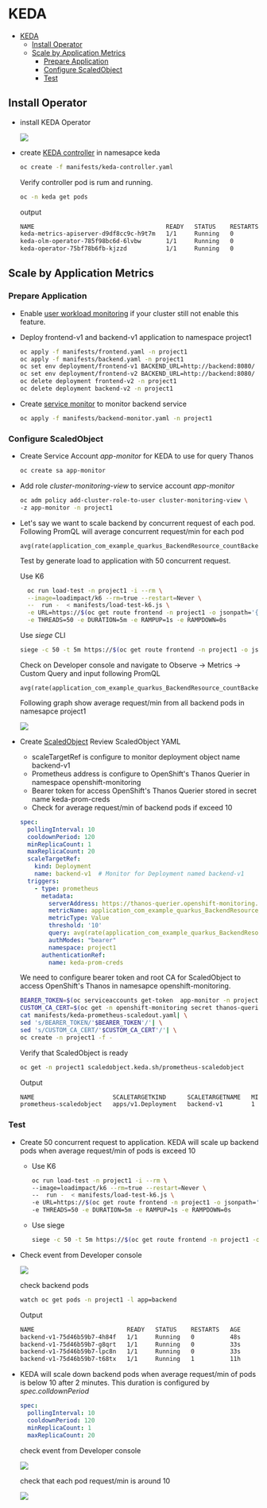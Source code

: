 # KEDA
- [KEDA](#keda)
  - [Install Operator](#install-operator)
  - [Scale by Application Metrics](#scale-by-application-metrics)
    - [Prepare Application](#prepare-application)
    - [Configure ScaledObject](#configure-scaledobject)
    - [Test](#test)

## Install Operator

- install KEDA Operator
  
  ![](images/keda-operator.png)

- create [KEDA controller](manifests/keda-controller.yaml) in namesapce keda
  
  ```bash
  oc create -f manifests/keda-controller.yaml
  ```
  
  Verify controller pod is rum and running.

  ```bash
  oc -n keda get pods
  ```

  output
  
  ```bash
  NAME                                     READY   STATUS    RESTARTS   AGE
  keda-metrics-apiserver-d9df8cc9c-h9t7m   1/1     Running   0          1m
  keda-olm-operator-785f98bc6d-6lvbw       1/1     Running   0          29s
  keda-operator-75bf78b6fb-kjzzd           1/1     Running   0          1m
  ```

## Scale by Application Metrics

### Prepare Application
- Enable [user workload monitoring](application-metrics.md#prerequisites) if your cluster still not enable this feature.
- Deploy frontend-v1 and backend-v1 application to namespace project1
  
  ```bash
  oc apply -f manifests/frontend.yaml -n project1
  oc apply -f manifests/backend.yaml -n project1
  oc set env deployment/frontend-v1 BACKEND_URL=http://backend:8080/ -n project1
  oc set env deployment/frontend-v2 BACKEND_URL=http://backend:8080/ -n project1
  oc delete deployment frontend-v2 -n project1
  oc delete deployment backend-v2 -n project1
  ```
- Create [service monitor](manifests/backend-monitor.yaml) to monitor backend service
  
  ```bash
  oc apply -f manifests/backend-monitor.yaml -n project1
  ```

### Configure ScaledObject

- Create Service Account *app-monitor* for KEDA to use for query Thanos
  
  ```bash
  oc create sa app-monitor
  ```

- Add role *cluster-monitoring-view* to service account *app-monitor*
  
  ```bash
  oc adm policy add-cluster-role-to-user cluster-monitoring-view \
  -z app-monitor -n project1
  ```

- Let's say we want to scale backend by concurrent request of each pod. Following PromQL will average concurrent request/min for each pod
  
  ```
  avg(rate(application_com_example_quarkus_BackendResource_countBackend_total[1m]))
  ```

  Test by generate load to application with 50 concurrent request.

  Use K6

  ```bash
    oc run load-test -n project1 -i --rm \
    --image=loadimpact/k6 --rm=true --restart=Never \
    --  run -  < manifests/load-test-k6.js \
    -e URL=https://$(oc get route frontend -n project1 -o jsonpath='{.spec.host}') \
    -e THREADS=50 -e DURATION=5m -e RAMPUP=1s -e RAMPDOWN=0s
  ```

  Use *siege* CLI

  ```bash
  siege -c 50 -t 5m https://$(oc get route frontend -n project1 -o jsonpath='{.spec.host}')
  ```
  
  Check on Developer console and navigate to Observe -> Metrics -> Custom Query and input following PromQL

  ```
  avg(rate(application_com_example_quarkus_BackendResource_countBackend_total[1m]))
  ```
  
  Following graph show average request/min from all backend pods in namesapce project1

  ![](metrics/../images/keda-observe-app-metrics.png)

- Create [ScaledObject](manifests/keda-prometheus-scaledout.yaml)
Review ScaledObject YAML
  - scaleTargetRef is configure to monitor deployment object name backend-v1
  - Prometheus address is configure to OpenShift's Thanos Querier in namespace openshift-monitoring
  - Bearer token for access OpenShift's Thanos Querier stored in secret name keda-prom-creds
  - Check for average request/min of backend pods if exceed 10

  ```yaml
  spec:
    pollingInterval: 10
    cooldownPeriod: 120
    minReplicaCount: 1
    maxReplicaCount: 20
    scaleTargetRef:
      kind: Deployment  
      name: backend-v1  # Monitor for Deployment named backend-v1
    triggers:
      - type: prometheus
        metadata:
          serverAddress: https://thanos-querier.openshift-monitoring.svc.cluster.local:9091
          metricName: application_com_example_quarkus_BackendResource_countBackend_total
          metricType: Value
          threshold: '10'
          query: avg(rate(application_com_example_quarkus_BackendResource_countBackend_total[1m]))
          authModes: "bearer"
          namespace: project1
        authenticationRef:
          name: keda-prom-creds
  ```

  We need to configure bearer token and root CA for ScaledObject to access OpenShift's Thanos in namesapce openshift-monitoring.

  ```bash
  BEARER_TOKEN=$(oc serviceaccounts get-token  app-monitor -n project1|base64)
  CUSTOM_CA_CERT=$(oc get -n openshift-monitoring secret thanos-querier-tls -o jsonpath="{.data['tls\.crt']}")
  cat manifests/keda-prometheus-scaledout.yaml| \
  sed 's/BEARER_TOKEN/'$BEARER_TOKEN'/'| \
  sed 's/CUSTOM_CA_CERT/'$CUSTOM_CA_CERT'/'| \
  oc create -n project1 -f -
  ```

  Verify that ScaledObject is ready

  ```bash
  oc get -n project1 scaledobject.keda.sh/prometheus-scaledobject
  ```

  Output

  ```bash
  NAME                      SCALETARGETKIND      SCALETARGETNAME   MIN   MAX   TRIGGERS     AUTHENTICATION    READY   ACTIVE   FALLBACK   AGE
  prometheus-scaledobject   apps/v1.Deployment   backend-v1        1     20    prometheus   keda-prom-creds   True    False    False      2m
  ```

### Test

- Create 50 concurrent request to application. KEDA will scale up backend pods when average request/min of pods is exceed 10
  
  - Use K6
    
    ```bash
    oc run load-test -n project1 -i --rm \
    --image=loadimpact/k6 --rm=true --restart=Never \
    --  run -  < manifests/load-test-k6.js \
    -e URL=https://$(oc get route frontend -n project1 -o jsonpath='{.spec.host}') \
    -e THREADS=50 -e DURATION=5m -e RAMPUP=1s -e RAMPDOWN=0s
    ```

  - Use siege
  
    ```bash
    siege -c 50 -t 5m https://$(oc get route frontend -n project1 -o jsonpath='{.spec.host}')
    ```



- Check event from Developer console
  
  ![](images/keda-scale-up.png)

  check backend pods

  ```bash
  watch oc get pods -n project1 -l app=backend
  ```

  Output

  ```bash
  NAME                          READY   STATUS    RESTARTS   AGE
  backend-v1-75d46b59b7-4h84f   1/1     Running   0          48s
  backend-v1-75d46b59b7-g8qrt   1/1     Running   0          33s
  backend-v1-75d46b59b7-lpc8n   1/1     Running   0          33s
  backend-v1-75d46b59b7-t68tx   1/1     Running   1          11h
  ```

- KEDA will scale down backend pods when average request/min of pods is below 10 after 2 minutes. This duration is configured by *spec.colldownPeriod*
  
  ```yaml
  spec:
    pollingInterval: 10
    cooldownPeriod: 120
    minReplicaCount: 1
    maxReplicaCount: 20  
  ```

  
  check event from Developer console

  ![](images/keda-scale-down.png)

  check that each pod request/min is around 10

  ![](images/keda-dev-console-scaled.png)